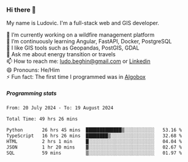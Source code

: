 ### Hi there 👋

My name is Ludovic. I'm a full-stack web and GIS developer.

 🔭 I’m currently working on a wildfire management platform<br/>
 🌱 I’m continuously learning Angular, FastAPI, Docker, PostgreSQL<br/>
 👯 I like GIS tools such as Geopandas, PostGIS, GDAL<br/>
 💬 Ask me about energy transition or travels<br/>
 📫 How to reach me: ludo.beghin@gmail.com or [Linkedin](https://www.linkedin.com/in/ludovic-beghin/)<br/>
 😄 Pronouns: He/Him<br/>
 ⚡ Fun fact: The first time I programmed was in [Algobox](https://fr.wikipedia.org/wiki/Algobox)<br/>

##### Programming stats
<!--START_SECTION:waka-->

```txt
From: 20 July 2024 - To: 19 August 2024

Total Time: 49 hrs 26 mins

Python       26 hrs 45 mins  █████████████▒░░░░░░░░░░░   53.16 %
TypeScript   16 hrs 26 mins  ████████▒░░░░░░░░░░░░░░░░   32.68 %
HTML         2 hrs 1 min     █░░░░░░░░░░░░░░░░░░░░░░░░   04.04 %
JSON         1 hr 20 mins    ▓░░░░░░░░░░░░░░░░░░░░░░░░   02.67 %
SQL          59 mins         ▒░░░░░░░░░░░░░░░░░░░░░░░░   01.97 %
```

<!--END_SECTION:waka-->
